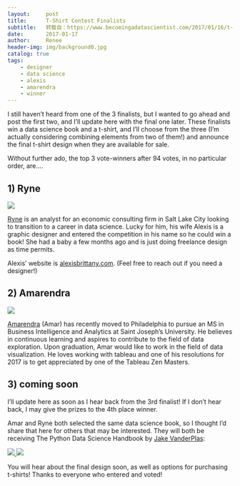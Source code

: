 ```yaml
---
layout:     post
title:      T-Shirt Contest Finalists
subtitle:   转载自：https://www.becomingadatascientist.com/2017/01/16/t-shirt-contest-finalists/
date:       2017-01-17
author:     Renee
header-img: img/background0.jpg
catalog: true
tags:
    - designer
    - data science
    - alexis
    - amarendra
    - winner
---
```


I still haven’t heard from one of the 3 finalists, but I wanted to go ahead and post the first two, and I’ll update here with the final one later. These finalists win a data science book and a t-shirt, and I’ll choose from the three (I’m actually considering combining elements from two of them!) and announce the final t-shirt design when they are available for sale.

Without further ado, the top 3 vote-winners after 94 votes, in no particular order, are….

## 1) Ryne

[![](https://www.becomingadatascientist.com/wp-content/uploads/2017/01/ryne1.jpg)
](https://www.becomingadatascientist.com/wp-content/uploads/2017/01/ryne1.jpg)

[Ryne](http://twitter.com/harrybelli) is an analyst for an economic consulting firm in Salt Lake City looking to transition to a career in data science. Lucky for him, his wife Alexis is a graphic designer and entered the competition in his name so he could win a book! She had a baby a few months ago and is just doing freelance design as time permits.

Alexis’ website is [alexisbrittany.com](http://alexisbrittany.com/.). (Feel free to reach out if you need a designer!)

## 2) Amarendra

[![](https://www.becomingadatascientist.com/wp-content/uploads/2017/01/amarendra2.jpg)
](https://www.becomingadatascientist.com/wp-content/uploads/2017/01/amarendra2.jpg)

[Amarendra](http://twitter.com/AmarendranathD) (Amar) has recently moved to Philadelphia to pursue an MS in Business Intelligence and Analytics at Saint Joseph’s University. He believes in continuous learning and aspires to contribute to the field of data exploration. Upon graduation, Amar would like to work in the field of data visualization. He loves working with tableau and one of his resolutions for 2017 is to get appreciated by one of the Tableau Zen Masters. 

## 3) coming soon

I’ll update here as soon as I hear back from the 3rd finalist! If I don’t hear back, I may give the prizes to the 4th place winner.

Amar and Ryne both selected the same data science book, so I thought I’d share that here for others that may be interested. They will both be receiving The Python Data Science Handbook by [Jake VanderPlas](https://twitter.com/jakevdp):

[![](https://ws-na.amazon-adsystem.com/widgets/q?_encoding=UTF8&ASIN=1491912057&Format=_SL250_&ID=AsinImage&MarketPlace=US&ServiceVersion=20070822&WS=1&tag=becomingadatascientist-20)
](https://www.amazon.com/dp/1491912057/ref=as_li_ss_il?ie=UTF8&linkCode=li3&tag=becomingadatascientist-20&linkId=a5d8fb9f02080cae975008f7d4681186)![](https://ir-na.amazon-adsystem.com/e/ir?t=becomingadatascientist-20&l=li3&o=1&a=1491912057)


You will hear about the final design soon, as well as options for purchasing t-shirts! Thanks to everyone who entered and voted! 
